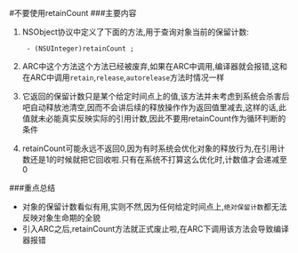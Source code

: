 #不要使用retainCount
###主要内容
1. NSObject协议中定义了下面的方法,用于查询对象当前的保留计数:

	
		- (NSUInteger)retainCount ;
		
2. ARC中这个方法这个方法已经被废弃,如果在ARC中调用,编译器就会报错,这和在ARC中调用`retain`,`release`,`autorelease`方法时情况一样

3. 它返回的保留计数只是某个给定时间点上的值,该方法并未考虑到系统会杀害后吧自动释放池清空,因而不会讲后续的释放操作作为返回值里减去,这样的话,此值就未必能真实反映实际的引用计数,因此不要用retainCount作为循环判断的条件

4. retainCount可能永远不返回0,因为有时系统会优化对象的释放行为,在引用计数还是1的时候就把它回收啦.只有在系统不打算这么优化时,计数值才会递减至0

###重点总结
* 对象的保留计数看似有用,实则不然,因为任何给定时间点上,`绝对保留计数`都无法反映对象生命期的全貌
* 引入ARC之后,retainCount方法就正式废止啦,在ARC下调用该方法会导致编译器报错